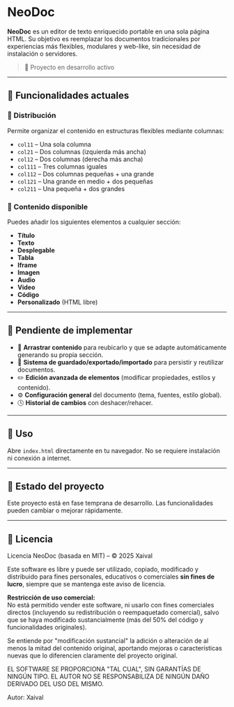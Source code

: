 # NeoDoc

**NeoDoc** es un editor de texto enriquecido portable en una sola página HTML. Su objetivo es reemplazar los documentos tradicionales por experiencias más flexibles, modulares y web-like, sin necesidad de instalación o servidores.

> 🚧 Proyecto en desarrollo activo

---

## 🔧 Funcionalidades actuales

### 🧩 Distribución

Permite organizar el contenido en estructuras flexibles mediante columnas:

- `col11` – Una sola columna
- `col21` – Dos columnas (izquierda más ancha)
- `col12` – Dos columnas (derecha más ancha)
- `col111` – Tres columnas iguales
- `col112` – Dos columnas pequeñas + una grande
- `col121` – Una grande en medio + dos pequeñas
- `col211` – Una pequeña + dos grandes

### 📝 Contenido disponible

Puedes añadir los siguientes elementos a cualquier sección:

- **Título**
- **Texto**
- **Desplegable**
- **Tabla**
- **Iframe**
- **Imagen**
- **Audio**
- **Video**
- **Código**
- **Personalizado** (HTML libre)

---

## 🚧 Pendiente de implementar

- 🧲 **Arrastrar contenido** para reubicarlo y que se adapte automáticamente generando su propia sección.
- 💾 **Sistema de guardado/exportado/importado** para persistir y reutilizar documentos.
- ✏️ **Edición avanzada de elementos** (modificar propiedades, estilos y contenido).
- ⚙️ **Configuración general** del documento (tema, fuentes, estilo global).
- 🕓 **Historial de cambios** con deshacer/rehacer.

---

## 📁 Uso

Abre `index.html` directamente en tu navegador. No se requiere instalación ni conexión a internet.

---

## 📌 Estado del proyecto

Este proyecto está en fase temprana de desarrollo. Las funcionalidades pueden cambiar o mejorar rápidamente.

---

## 📜 Licencia

Licencia NeoDoc (basada en MIT) – © 2025 Xaival

Este software es libre y puede ser utilizado, copiado, modificado y distribuido para fines personales, educativos o comerciales **sin fines de lucro**, siempre que se mantenga este aviso de licencia.

**Restricción de uso comercial:**  
No está permitido vender este software, ni usarlo con fines comerciales directos (incluyendo su redistribución o reempaquetado comercial), salvo que se haya modificado sustancialmente (más del 50% del código y funcionalidades originales).

Se entiende por "modificación sustancial" la adición o alteración de al menos la mitad del contenido original, aportando mejoras o características nuevas que lo diferencien claramente del proyecto original.

EL SOFTWARE SE PROPORCIONA "TAL CUAL", SIN GARANTÍAS DE NINGÚN TIPO. EL AUTOR NO SE RESPONSABILIZA DE NINGÚN DAÑO DERIVADO DEL USO DEL MISMO.

Autor: Xaival
